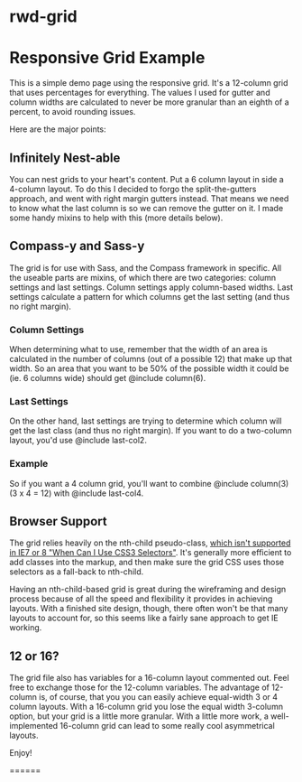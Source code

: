 # rwd-grid

# Responsive Grid Example

This is a simple demo page using the responsive grid. It's a 12-column grid that uses percentages for everything. The values I used for gutter and column widths are calculated to never be more granular than an eighth of a percent, to avoid rounding issues.

Here are the major points:

## Infinitely Nest-able

You can nest grids to your heart's content. Put a 6 column layout in side a 4-column layout. To do this I decided to forgo the split-the-gutters approach, and went with right margin gutters instead. That means we need to know what the last column is so we can remove the gutter on it. I made some handy mixins to help with this (more details below).

## Compass-y and Sass-y

The grid is for use with Sass, and the Compass framework in specific. All the useable parts are mixins, of which there are two categories: column settings and last settings. Column settings apply column-based widths. Last settings calculate a pattern for which columns get the last setting (and thus no right margin).

### Column Settings

When determining what to use, remember that the width of an area is calculated in the number of columns (out of a possible 12) that make up that width. So an area that you want to be 50% of the possible width it could be (ie. 6 columns wide) should get @include column(6).

### Last Settings

On the other hand, last settings are trying to determine which column will get the last class (and thus no right margin). If you want to do a two-column layout, you'd use @include last-col2.

### Example

So if you want a 4 column grid, you'll want to combine @include column(3) (3 x 4 = 12) with @include last-col4.

## Browser Support

The grid relies heavily on the nth-child pseudo-class, [which isn't supported in IE7 or 8 "When Can I Use CSS3 Selectors"](http://caniuse.com/#feat=css-sel3). It's generally more efficient to add classes into the markup, and then make sure the grid CSS uses those selectors as a fall-back to nth-child. 

Having an nth-child-based grid is great during the wireframing and design process because of all the speed and flexibility it provides in achieving layouts. With a finished site design, though, there often won't be that many layouts to account for, so this seems like a fairly sane approach to get IE working.

## 12 or 16?

The grid file also has variables for a 16-column layout commented out. Feel free to exchange those for the 12-column variables. The advantage of 12-column is, of course, that you you can easily achieve equal-width 3 or 4 column layouts. With a 16-column grid you lose the equal width 3-column option, but your grid is a little more granular. With a little more work, a well-implemented 16-column grid can lead to some really cool asymmetrical layouts.

Enjoy!

======
